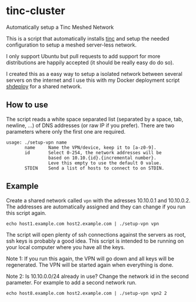 # tinc-cluster

Automatically setup a Tinc Meshed Network

This is a script that automatically installs [tinc](http://www.tinc-vpn.org) and setup the needed configuration to setup a meshed server-less network.

I only support Ubuntu but pull requests to add support for more distributions are happily accepted (it should be really easy do do so).

I created this as a easy way to setup a isolated network between several servers on the internet and I use this with my Docker deployment script [shdeploy](https://github.com/nsg/shdeploy) for a shared network.

## How to use

The script reads a white space separated list (separated by a space, tab, newline, ...) of DNS addresses (or raw IP if you prefer). There are two parameters where only the first one are required.

```
usage: ./setup-vpn name
       name     Name the VPN/device, keep it to [a-z0-9].
       id       Select 0-254, the network addresses will be
                based on 10.10.{id}.{incremental number}.
                Leve this empty to use the default 0 value.
       STDIN    Send a list of hosts to connect to on STDIN.
```

## Example

Create a shared network called `vpn` with the adresses 10.10.0.1 and 10.10.0.2. The addresses are automatically assigned
and they can change if you run this script again.

```
echo host1.example.com host2.example.com | ./setup-vpn vpn
```

The script will open plenty of ssh connections against the servers as root, ssh keys is probably a good idea. This script is intended to be running on your local computer where you have all the keys.

Note 1: If you run this again, the VPN will go down and all keys will be regenerated. The VPN will be started again when everything is done.

Note 2: Is 10.10.0.0/24 already in use? Change the network id in the second parameter. For example to add a second network run.

```
echo host8.example.com host2.example.com | ./setup-vpn vpn2 2
```
